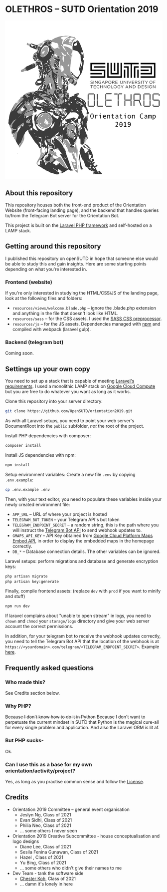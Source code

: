 # OLETHROS – SUTD Orientation 2019

![Olethros](https://raw.githubusercontent.com/OpenSUTD/orientation2019/master/resources/img/preview_logo.png)

## About this repository

This repository houses both the front-end product of the Orientation Website (front-facing landing page), and the backend that handles queries to/from the Telegram Bot server for the Orientation Bot.

This project is built on the [Laravel PHP framework](https://laravel.com/) and self-hosted on a LAMP stack.

## Getting around this repository

I published this repository on openSUTD in hope that someone else would be able to study this and gain insights. Here are some starting points depending on what you're interested in.

### Frontend (website)
If you're only interested in studying the HTML/CSS/JS of the landing page, look at the following files and folders:

- `resources/views/welcome.blade.php` – ignore the .blade.php extension and anything in the file that doesn't look like HTML.
- `resources/sass` – for the CSS assets. I used the [SASS CSS preprocessor](https://sass-lang.com/).
- `resources/js` – for the JS assets.  Dependencies managed with [npm](https://www.npmjs.com/) and compiled with webpack (laravel gulp).

### Backend (telegram bot)
Coming soon.

## Settings up your own copy
You need to set up a stack that is capable of meeting [Laravel's requirements](https://laravel.com/docs/5.7/installation). I used a monolithic LAMP stack on [Google Cloud Compute](https://cloud.google.com/compute/) but you are free to do whatever you want as long as it works.

Clone this repository into your server directory:

```bash
git clone https://github.com/OpenSUTD/orientation2019.git
```

As with all Laravel setups, you need to point your web server's DocumentRoot into the `public` subfolder, *not* the root of the project.

Install PHP dependencies with composer:

```bash
composer install
```

Install JS dependencies with npm:

```bash
npm install
```

Setup environment variables: Create a new file `.env` by copying `.env.example`:

```bash
cp .env.example .env
```

Then, with your text editor, you need to populate these variables inside your newly created environment file:

- `APP_URL` – URL of where your project is hosted
- `TELEGRAM_BOT_TOKEN` – your Telegram API's bot token
- `TELEGRAM_ENDPOINT_SECRET` – a random string, this is the path where you will instruct the [Telegram Bot API](https://core.telegram.org/bots/api) to send webhook updates to.
- `GMAPS_API_KEY` – API Key obtained from [Google Cloud Platform Maps Embed API](https://developers.google.com/maps/documentation/embed/start), in order to display the embedded maps in the homepage correctly.
- `DB_*` – Database connection details.
The other variables can be ignored.

Laravel setups: perform migrations and database and generate encryption keys:
```bash
php artisan migrate
php artisan key:generate
```

Finally, compile frontend assets: (replace `dev` with `prod` if you want to minify and stuff)
```bash
npm run dev
```

If laravel complains about "unable to open stream" in logs, you need to `chown` and `chmod` your `storage/logs` directory and give your web server account the correct permissions.

In addition, for your telegram bot to receive the webhook updates correctly, you need to tell the Telegram Bot API that the location of the webhook is at `https://<yourdomain>.com/telegram/<TELEGRAM_ENDPOINT_SECRET>`. Example [here](https://medium.com/@xabaras/setting-your-telegram-bot-webhook-the-easy-way-c7577b2d6f72).

## Frequently asked questions

### Who made this?
See Credits section below.

### Why PHP?
~~Because I don't know how to do it in Python~~ Because I don't want to perpetuate the current mindset in SUTD that Python is the magical cure-all for every single problem and application. And also the Laravel ORM is lit af.

### But PHP sucks-
Ok.

### Can I use this as a base for my own orientation/activity/project?
Yes, as long as you practise common sense and follow the [License](https://github.com/OpenSUTD/orientation2019/blob/master/license.md).

## Credits
- Orientation 2019 Committee – general event organisation
  - Jeslyn Ng, Class of 2021
  - Evan Sidhi, Class of 2021
  - Philia Neo, Class of 2021
  - ... some others I never seen
- Orientation 2019 Creative Subcommittee - house conceptualisation and logo designs
  - Diane Lee, Class of 2021
  - Sesila Fenina Gunawan, Class of 2021
  - Hazel , Class of 2021
  - Yu Bing, Class of 2021
  - ... some others who didn't give their names to me
- Dev Team - tank the software side
  - [Chester Koh](https://github.com/chesnutcase), Class of 2021
  - ... damn it's lonely in here